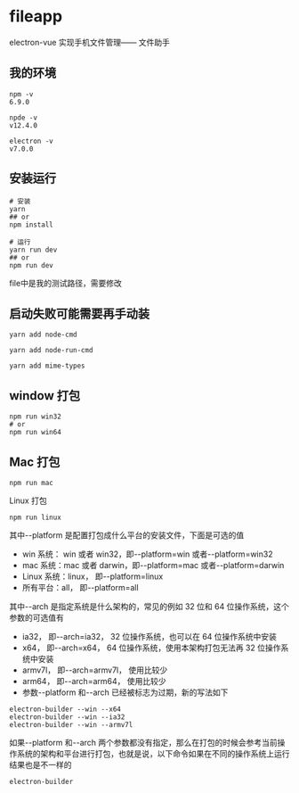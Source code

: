 # fileapp

electron-vue 实现手机文件管理—— 文件助手

## 我的环境
```
npm -v
6.9.0

npde -v
v12.4.0

electron -v
v7.0.0
```


## 安装运行
```
# 安装
yarn
## or
npm install

# 运行
yarn run dev
## or
npm run dev
```

file中是我的测试路径，需要修改


## 启动失败可能需要再手动装
```
yarn add node-cmd

yarn add node-run-cmd

yarn add mime-types
```

## window 打包

```
npm run win32
# or
npm run win64
```

## Mac 打包

```
npm run mac
```

Linux 打包

```
npm run linux
```

其中--platform 是配置打包成什么平台的安装文件，下面是可选的值

- win 系统： win 或者 win32，即--platform=win 或者--platform=win32
- mac 系统：mac 或者 darwin，即--platform=mac 或者--platform=darwin
- Linux 系统：linux， 即--platform=linux
- 所有平台：all， 即--platform=all

其中--arch 是指定系统是什么架构的，常见的例如 32 位和 64 位操作系统，这个参数的可选值有

- ia32， 即--arch=ia32， 32 位操作系统，也可以在 64 位操作系统中安装
- x64， 即--arch=x64， 64 位操作系统，使用本架构打包无法再 32 位操作系统中安装
- armv7l， 即--arch=armv7l， 使用比较少
- arm64， 即--arch=arm64， 使用比较少
- 参数--platform 和--arch 已经被标志为过期，新的写法如下

```
electron-builder --win --x64
electron-builder --win --ia32
electron-builder --win --armv7l
```

如果--platform 和--arch 两个参数都没有指定，那么在打包的时候会参考当前操作系统的架构和平台进行打包，也就是说，以下命令如果在不同的操作系统上运行结果也是不一样的

```
electron-builder
```
